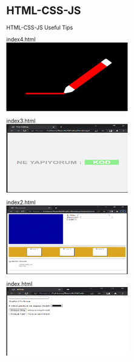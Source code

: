 # HTML-CSS-JS
HTML-CSS-JS  Useful Tips
<p>
index4.html<br>
<img src="https://github.com/taner-culha/HTML-CSS-JS/blob/main/index4.png" alt="img" width="320" height="180">
<p>
index3.html<br>
<img src="https://github.com/taner-culha/HTML-CSS-JS/blob/main/index3.png" alt="img" width="320" height="180">
<p>
index2.html<br>
<img src="https://github.com/taner-culha/HTML-CSS-JS/blob/main/index2.png" alt="img" width="320" height="180">
<p>
index.html<br>
<img src="https://github.com/taner-culha/HTML-CSS-JS/blob/main/index.png" alt="img" width="320" height="180">